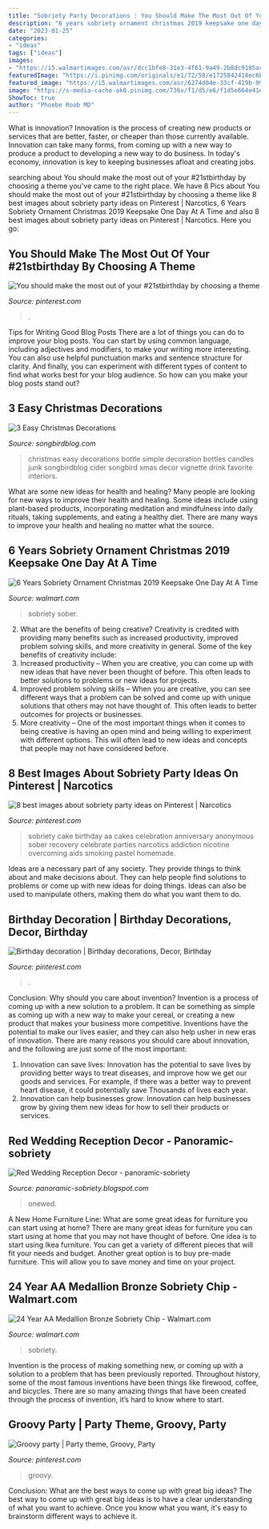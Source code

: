 ```yaml
---
title: "Sobriety Party Decorations : You Should Make The Most Out Of Your #21stbirthday By Choosing A Theme"
description: "6 years sobriety ornament christmas 2019 keepsake one day at a time"
date: "2023-01-25"
categories:
- "ideas"
tags: ["ideas"]
images:
- "https://i5.walmartimages.com/asr/dcc1bfe8-31e3-4f61-9a49-2b8dc9105acf_1.8befecf4e7af2aec857c3f87b1708e63.jpeg?odnHeight=450&amp;odnWidth=450&amp;odnBg=ffffff"
featuredImage: "https://i.pinimg.com/originals/e1/72/58/e1725842418ec6bb8112c060721308ee.jpg"
featured_image: "https://i5.walmartimages.com/asr/6274d04e-33cf-419b-999e-e5c612cb22a1_1.ec7bfeb6497765da9a4ff02e20c77c31.jpeg"
image: "https://s-media-cache-ak0.pinimg.com/736x/f1/d5/e6/f1d5e664e41ea4201324482c5ead8220.jpg"
ShowToc: true
author: "Phoebe Roob MD"
---
```



What is innovation?
Innovation is the process of creating new products or services that are better, faster, or cheaper than those currently available. Innovation can take many forms, from coming up with a new way to produce a product to developing a new way to do business. In today's economy, innovation is key to keeping businesses afloat and creating jobs.

	

		
searching about You should make the most out of your #21stbirthday by choosing a theme you've came to the right place. We have 8 Pics about You should make the most out of your #21stbirthday by choosing a theme like 8 best images about sobriety party ideas on Pinterest | Narcotics, 6 Years Sobriety Ornament Christmas 2019 Keepsake One Day At A Time and also 8 best images about sobriety party ideas on Pinterest | Narcotics. Here you go:
		
    
## You Should Make The Most Out Of Your #21stbirthday By Choosing A Theme

<img loading=lazy src="https://i.pinimg.com/originals/e1/72/58/e1725842418ec6bb8112c060721308ee.jpg" onerror="this.onerror=null;this.src='https://tse3.mm.bing.net/th?id=OIP.AL0m4nIY7IOnInhR__DAWgAAAA&amp;pid=15.1';" alt="You should make the most out of your #21stbirthday by choosing a theme">

_Source: pinterest.com_

>. 

	

Tips for Writing Good Blog Posts
There are a lot of things you can do to improve your blog posts. You can start by using common language, including adjectives and modifiers, to make your writing more interesting. You can also use helpful punctuation marks and sentence structure for clarity. And finally, you can experiment with different types of content to find what works best for your blog audience. So how can you make your blog posts stand out?

    
## 3 Easy Christmas Decorations

<img loading=lazy src="http://www.songbirdblog.com/wp-content/uploads/simple-Christmas-decoration-5.jpg" onerror="this.onerror=null;this.src='https://tse4.mm.bing.net/th?id=OIP.Hn2B17lH5gZhwIfuHQktCgHaG-&amp;pid=15.1';" alt="3 Easy Christmas Decorations">

_Source: songbirdblog.com_

>christmas easy decorations bottle simple decoration bottles candles junk songbirdblog cider songbird xmas decor vignette drink favorite interiors. 

	

What are some new ideas for health and healing?
Many people are looking for new ways to improve their health and healing. Some ideas include using plant-based products, incorporating meditation and mindfulness into daily rituals, taking supplements, and eating a healthy diet. There are many ways to improve your health and healing no matter what the source.

    
## 6 Years Sobriety Ornament Christmas 2019 Keepsake One Day At A Time

<img loading=lazy src="https://i5.walmartimages.com/asr/6274d04e-33cf-419b-999e-e5c612cb22a1_1.ec7bfeb6497765da9a4ff02e20c77c31.jpeg" onerror="this.onerror=null;this.src='https://tse4.mm.bing.net/th?id=OIP.H0n5XEQVBpF5s6_ifAcprQHaHa&amp;pid=15.1';" alt="6 Years Sobriety Ornament Christmas 2019 Keepsake One Day At A Time">

_Source: walmart.com_

>sobriety sober. 

	

2. What are the benefits of being creative?
Creativity is credited with providing many benefits such as increased productivity, improved problem solving skills, and more creativity in general. Some of the key benefits of creativity include: 
1. Increased productivity – When you are creative, you can come up with new ideas that have never been thought of before. This often leads to better solutions to problems or new ideas for projects. 
2. Improved problem solving skills – When you are creative, you can see different ways that a problem can be solved and come up with unique solutions that others may not have thought of. This often leads to better outcomes for projects or businesses. 
3. More creativity – One of the most important things when it comes to being creative is having an open mind and being willing to experiment with different options. This will often lead to new ideas and concepts that people may not have considered before.

    
## 8 Best Images About Sobriety Party Ideas On Pinterest | Narcotics

<img loading=lazy src="https://s-media-cache-ak0.pinimg.com/736x/f1/d5/e6/f1d5e664e41ea4201324482c5ead8220.jpg" onerror="this.onerror=null;this.src='https://tse2.mm.bing.net/th?id=OIP.EidsBRYhUVfW2vMoBD-3_gHaJ4&amp;pid=15.1';" alt="8 best images about sobriety party ideas on Pinterest | Narcotics">

_Source: pinterest.com_

>sobriety cake birthday aa cakes celebration anniversary anonymous sober recovery celebrate parties narcotics addiction nicotine overcoming aids smoking pastel homemade. 

	

Ideas are a necessary part of any society. They provide things to think about and make decisions about. They can help people find solutions to problems or come up with new ideas for doing things. Ideas can also be used to manipulate others, making them do what you want them to do.

    
## Birthday Decoration | Birthday Decorations, Decor, Birthday

<img loading=lazy src="https://i.pinimg.com/236x/c0/6c/32/c06c32a932e235e8d62377b7420caf2f--dyi.jpg?nii=t" onerror="this.onerror=null;this.src='https://tse3.mm.bing.net/th?id=OIP.99piZv1jhctJyx9CTk807QAAAA&amp;pid=15.1';" alt="Birthday decoration | Birthday decorations, Decor, Birthday">

_Source: pinterest.com_

>. 

	

Conclusion: Why should you care about invention?
Invention is a process of coming up with a new solution to a problem. It can be something as simple as coming up with a new way to make your cereal, or creating a new product that makes your business more competitive. Inventions have the potential to make our lives easier, and they can also help usher in new eras of innovation. There are many reasons you should care about innovation, and the following are just some of the most important: 
1) Innovation can save lives: Innovation has the potential to save lives by providing better ways to treat diseases, and improve how we get our goods and services. For example, if there was a better way to prevent heart disease, it could potentially save Thousands of lives each year. 
2) Innovation can help businesses grow: Innovation can help businesses grow by giving them new ideas for how to sell their products or services.

    
## Red Wedding Reception Decor - Panoramic-sobriety

<img loading=lazy src="https://wedding-pictures.onewed.com/match/images/262894/IMG-20170622-WA0027.full.jpg" onerror="this.onerror=null;this.src='https://tse1.mm.bing.net/th?id=OIP.cBlN4wdygooB3fFKQCbgPQHaHa&amp;pid=15.1';" alt="Red Wedding Reception Decor - panoramic-sobriety">

_Source: panoramic-sobriety.blogspot.com_

>onewed. 

	

A New Home Furniture Line: What are some great ideas for furniture you can start using at home?
There are many great ideas for furniture you can start using at home that you may not have thought of before. One idea is to start using Ikea furniture. You can get a variety of different pieces that will fit your needs and budget. Another great option is to buy pre-made furniture. This will allow you to save money and time on your project.

    
## 24 Year AA Medallion Bronze Sobriety Chip - Walmart.com

<img loading=lazy src="https://i5.walmartimages.com/asr/dcc1bfe8-31e3-4f61-9a49-2b8dc9105acf_1.8befecf4e7af2aec857c3f87b1708e63.jpeg?odnHeight=450&amp;odnWidth=450&amp;odnBg=ffffff" onerror="this.onerror=null;this.src='https://tse4.mm.bing.net/th?id=OIP.hdUFRUZA8I-ra7nF7s9eKQAAAA&amp;pid=15.1';" alt="24 Year AA Medallion Bronze Sobriety Chip - Walmart.com">

_Source: walmart.com_

>sobriety. 

	

Invention is the process of making something new, or coming up with a solution to a problem that has been previously reported. Throughout history, some of the most famous inventions have been things like firewood, coffee, and bicycles. There are so many amazing things that have been created through the process of invention, it’s hard to know where to start.

    
## Groovy Party | Party Theme, Groovy, Party

<img loading=lazy src="https://i.pinimg.com/originals/b0/aa/02/b0aa0245e42dc63057630123657be9fc.jpg" onerror="this.onerror=null;this.src='https://tse4.mm.bing.net/th?id=OIP.rJEJDQaNfpVWlR-Kitn3lAHaJ6&amp;pid=15.1';" alt="Groovy party | Party theme, Groovy, Party">

_Source: pinterest.com_

>groovy. 

	

Conclusion: What are the best ways to come up with great big ideas?
The best way to come up with great big ideas is to have a clear understanding of what you want to achieve. Once you know what you want, it's easy to brainstorm different ways to achieve it.

